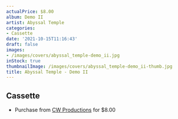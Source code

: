 ```yaml
---
actualPrice: $8.00
album: Demo II
artist: Abyssal Temple
categories:
- Cassette
date: '2021-10-15T11:16:43'
draft: false
images:
- /images/covers/abyssal_temple-demo_ii.jpg
inStock: true
thumbnailImage: /images/covers/abyssal_temple-demo_ii-thumb.jpg
title: Abyssal Temple - Demo II
---
```


## Cassette
* Purchase from [CW Productions](https://shop.cwproductions.net/products/abyssal-temple-demo-ii-tape) for $8.00
